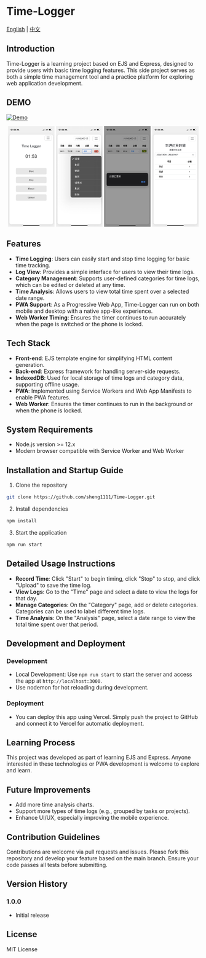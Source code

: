 # Time-Logger

[English](./readme.md) | [中文](./readme.zh-TW.md)

## Introduction

Time-Logger is a learning project based on EJS and Express, designed to provide users with basic time logging features. This side project serves as both a simple time management tool and a practice platform for exploring web application development.

## DEMO

[![Demo](https://img.shields.io/badge/DEMO-Vercel-brightgreen)](https://time-logger-dun.vercel.app/)

<p align="center">
  <img src="./demo/index.jpg" alt="index" width="24%"/>
  <img src="./demo/list.jpg" alt="list" width="24%"/>
  <img src="./demo/list_set_category.jpg" alt="list_set_category" width="24%"/>
  <img src="./demo/analytics.jpg" alt="analytics" width="24%"/>
</p>

## Features

- **Time Logging**: Users can easily start and stop time logging for basic time tracking.
- **Log View**: Provides a simple interface for users to view their time logs.
- **Category Management**: Supports user-defined categories for time logs, which can be edited or deleted at any time.
- **Time Analysis**: Allows users to view total time spent over a selected date range.
- **PWA Support**: As a Progressive Web App, Time-Logger can run on both mobile and desktop with a native app-like experience.
- **Web Worker Timing**: Ensures the timer continues to run accurately when the page is switched or the phone is locked.

## Tech Stack

- **Front-end**: EJS template engine for simplifying HTML content generation.
- **Back-end**: Express framework for handling server-side requests.
- **IndexedDB**: Used for local storage of time logs and category data, supporting offline usage.
- **PWA**: Implemented using Service Workers and Web App Manifests to enable PWA features.
- **Web Worker**: Ensures the timer continues to run in the background or when the phone is locked.

## System Requirements

- Node.js version >= 12.x
- Modern browser compatible with Service Worker and Web Worker

## Installation and Startup Guide

1. Clone the repository

```bash
git clone https://github.com/sheng1111/Time-Logger.git
```

2. Install dependencies

```bash
npm install
```

3. Start the application

```bash
npm run start
```

## Detailed Usage Instructions

- **Record Time**: Click "Start" to begin timing, click "Stop" to stop, and click "Upload" to save the time log.
- **View Logs**: Go to the "Time" page and select a date to view the logs for that day.
- **Manage Categories**: On the "Category" page, add or delete categories. Categories can be used to label different time logs.
- **Time Analysis**: On the "Analysis" page, select a date range to view the total time spent over that period.

## Development and Deployment

### Development

- Local Development: Use `npm run start` to start the server and access the app at `http://localhost:3000`.
- Use nodemon for hot reloading during development.

### Deployment

- You can deploy this app using Vercel. Simply push the project to GitHub and connect it to Vercel for automatic deployment.

## Learning Process

This project was developed as part of learning EJS and Express. Anyone interested in these technologies or PWA development is welcome to explore and learn.

## Future Improvements

- Add more time analysis charts.
- Support more types of time logs (e.g., grouped by tasks or projects).
- Enhance UI/UX, especially improving the mobile experience.

## Contribution Guidelines

Contributions are welcome via pull requests and issues. Please fork this repository and develop your feature based on the main branch. Ensure your code passes all tests before submitting.

## Version History

### 1.0.0

- Initial release

## License

MIT License
